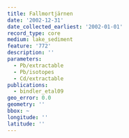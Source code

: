 ```yaml
---
title: Fallmortjärnen
date: '2002-12-31'
date_collected_earliest: '2002-01-01'
record_type: core
medium: lake_sediment
feature: '772'
description: ''
parameters:
  - Pb/extractable
  - Pb/isotopes
  - Cd/extractable
publications:
  - bindler_etal09
geo_error: 0.0
geometry: ''
bbox: ~
longitude: ''
latitude: ''
---
```

